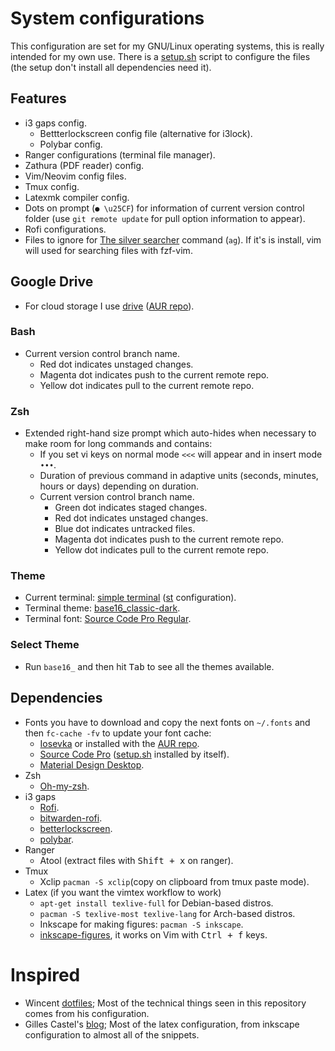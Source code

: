 # System configurations
This configuration are set for my GNU/Linux operating systems, this is really intended for my own use. There is a [setup.sh](https://github.com/fredo0522/Dotfiles/blob/master/setup.sh) script to configure the files (the setup don't install all dependencies need it).

## Features
* i3 gaps config.
    * Bettterlockscreen config file (alternative for i3lock).
    * Polybar config.
* Ranger configurations (terminal file manager).
* Zathura (PDF reader) config.
* Vim/Neovim config files.
* Tmux config.
* Latexmk compiler config.
* Dots on prompt (`● \u25CF`) for information of current version control folder (use `git remote update` for pull option information to appear).
* Rofi configurations.
* Files to ignore for [The silver searcher](https://github.com/ggreer/the_silver_searcher) command (`ag`). If it's is install, vim will used for searching files with fzf-vim.

## Google Drive
* For cloud storage I use [drive](https://github.com/odeke-em/drive) ([AUR repo](https://aur.archlinux.org/packages/drive-bin)).

### Bash
* Current version control branch name.
    * Red dot indicates unstaged changes.
    * Magenta dot indicates push to the current remote repo.
    * Yellow dot indicates pull to the current remote repo.

### Zsh
* Extended right-hand size prompt which auto-hides when necessary to make room for long commands and contains:
    * If you set vi keys on normal mode `<<<` will appear and in insert mode `•••`.
    * Duration of previous command in adaptive units (seconds, minutes, hours or days) depending on duration.
    * Current version control branch name.
        * Green dot indicates staged changes.
        * Red dot indicates unstaged changes.
        * Blue dot indicates untracked files.
        * Magenta dot indicates push to the current remote repo.
        * Yellow dot indicates pull to the current remote repo.

### Theme
* Current terminal: [simple terminal](https://st.suckless.org/) ([st](https://github.com/fredo0522/st) configuration).
* Terminal theme: [base16_classic-dark](https://github.com/chriskempson/base16-shell).
* Terminal font: [Source Code Pro Regular](https://github.com/adobe-fonts/source-code-pro).

### Select Theme
* Run `base16_` and then hit <kbd>Tab</kbd> to see all the themes available.

## Dependencies
* Fonts you have to download and copy the next fonts on `~/.fonts` and then `fc-cache -fv` to update your font cache:
    * [Iosevka](https://github.com/be5invis/Iosevka/tree/master) or installed with the [AUR repo](https://aur.archlinux.org/packages/ttf-iosevka/).
    * [Source Code Pro](https://github.com/adobe-fonts/source-code-pro) ([setup.sh](https://github.com/fredo0522/Dotfiles/blob/master/setup.sh) installed by itself).
    * [Material Design Desktop](https://github.com/Templarian/MaterialDesign-Font).
* Zsh
    * [Oh-my-zsh](https://github.com/robbyrussell/oh-my-zsh).
* i3 gaps
    * [Rofi](https://github.com/davatorium/rofi).
    * [bitwarden-rofi](https://github.com/mattydebie/bitwarden-rofi).
    * [betterlockscreen](https://github.com/pavanjadhaw/betterlockscreen).
    * [polybar](https://github.com/polybar/polybar).
* Ranger
    * Atool (extract files with <kbd>Shift + x</kbd> on ranger).
* Tmux
    * Xclip `pacman -S xclip`(copy on clipboard from tmux paste mode).
* Latex (if you want the vimtex workflow to work)
    * `apt-get install texlive-full` for Debian-based distros.
    * `pacman -S texlive-most texlive-lang` for Arch-based distros.
    * Inkscape for making figures: `pacman -S inkscape`.
    * [inkscape-figures](https://github.com/gillescastel/inkscape-figures), it works on Vim with <kbd>Ctrl + f</kbd> keys.

# Inspired
* Wincent [dotfiles](https://github.com/wincent/wincent); Most of the technical things seen in this repository comes from his configuration.
* Gilles Castel's [blog](https://castel.dev/); Most of the latex configuration, from inkscape configuration to almost all of the snippets.

